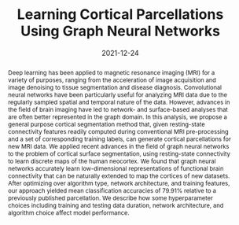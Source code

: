 ---
title: "Learning Cortical Parcellations Using Graph Neural Networks"
authors:
- Kristian M. Eschenburg
- Tom Grabowski
- David Haynor
date: "2021-12-24"
doi: ""

# Schedule page publish date (NOT publication's date).
publishDate: "2021-12-24"

# Publication type.
# Legend: 0 = Uncategorized; 1 = Conference paper; 2 = Journal article;
# 3 = Preprint / Working Paper; 4 = Report; 5 = Book; 6 = Book section;
# 7 = Thesis; 8 = Patent
publication_types: ["2"]

# Publication name and optional abbreviated publication name.
publication: ""
publication_short: ""

abstract: "Deep learning has been applied to magnetic resonance imaging (MRI) for a variety of purposes, ranging from the acceleration of image acquisition and image denoising to tissue segmentation and disease diagnosis. Convolutional neural networks have been particularly useful for analyzing MRI data due to the regularly sampled spatial and temporal nature of the data. However, advances in the field of brain imaging have led to network- and surface-based analyses that are often better represented in the graph domain. In this analysis, we propose a general purpose cortical segmentation method that, given resting-state connectivity features readily computed during conventional MRI pre-processing and a set of corresponding training labels, can generate cortical parcellations for new MRI data. We applied recent advances in the field of graph neural networks to the problem of cortical surface segmentation, using resting-state connectivity to learn discrete maps of the human neocortex. We found that graph neural networks accurately learn low-dimensional representations of functional brain connectivity that can be naturally extended to map the cortices of new datasets. After optimizing over algorithm type, network architecture, and training features, our approach yielded mean classification accuracies of 79.91% relative to a previously published parcellation. We describe how some hyperparameter choices including training and testing data duration, network architecture, and algorithm choice affect model performance."

# Summary. An optional shortened abstract.
summary: We examine the utility of graph neural networks for the purpose of learning cortical segmentations.  We show that attention-based transformer networks significantly outperform conventional GCN and linear feed-forward variants for the purpose of generating accurate reproducible cortical maps.

tags:
- graph neural networks
- deep learning
- image segmentation
- supervised machine learning
featured: true

links:
- name: Paper
  url: https://www.frontiersin.org/articles/10.3389/fnins.2021.797500/full
url_pdf: ''
url_code: ''
url_dataset: ''
url_poster: ''
url_project: ''
url_slides: ''
url_source: ''
url_video: ''

# Featured image
# To use, add an image named `featured.jpg/png` to your page's folder. 
image:
  caption: ""
  focal_point: ""
  preview_only: false

# Associated Projects (optional).
#   Associate this publication with one or more of your projects.
#   Simply enter your project's folder or file name without extension.
#   E.g. `internal-project` references `content/project/internal-project/index.md`.
#   Otherwise, set `projects: []`.
# projects:
# - internal-project

# Slides (optional).
#   Associate this publication with Markdown slides.
#   Simply enter your slide deck's filename without extension.
#   E.g. `slides: "example"` references `content/slides/example/index.md`.
#   Otherwise, set `slides: ""`.
# slides: example
---